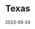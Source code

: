---
title: "Texas"
type: state
borders:
  - Arkansas
  - Gulf of Mexico
  - Louisiana
  - Mexico
  - New Mexico
  - Oklahoma
country:
  - United States
date: 2023-06-24
hashtag: texas
tags:
  - state
  - United States
---